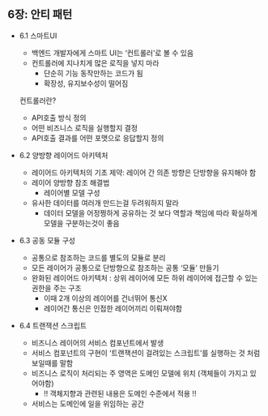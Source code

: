 ## 6장: 안티 패턴

- 6.1 스마트UI
    - 백엔드 개발자에게 스마트 UI는 ‘컨트롤러’로 볼 수 있음
    - 컨트롤러에 지나치게 많은 로직을 넣지 마라
        - 단순히 기능 동작만하는 코드가 됨
        - 확장성, 유지보수성이 떨어짐
    
    컨트롤러란?
    
    - API호출 방식 정의
    - 어떤 비즈니스 로직을 실행할지 결정
    - API호출 결과를 어떤 포맷으로 응답할지 정의

- 6.2 양방향 레이어드 아키텍처
    - 레이어드 아키텍처의 기초 제약: 레이어 간 의존 방향은 단방향을 유지해야 함
    - 레이어 양방향 참조 해결법
        - 레이어별 모델 구성
    - 유사한 데이터를 여러개 만드는걸 두려워하지 말라
        - 데이터 모델을 어정쩡하게 공유하는 것 보다 역할과 책임에 따라 확실하게 모델을 구분하는것이 좋음

- 6.3 공동 모듈 구성
    - 공통으로 참조하는 코드를 별도의 모듈로 분리
    - 모든 레이어가 공통으로 단방향으로 참조하는 공통 ‘모듈’ 만들기
    - 완화된 레이어드 아키텍처 : 상위 레이어에 모든 하위 레이어에 접근할 수 있는 권한을 주는 구조
        - 이때 2개 이상의 레이어를 건너뛰어 통신X
        - 레이어간 통신은 인접한 레이어끼리 이뤄져야함

- 6.4 트랜잭션 스크립트
    - 비즈니스 레이어의 서비스 컴포넌트에서 발생
    - 서비스 컴포넌트의 구현이 ‘트랜잭션이 걸려있는 스크립트’를 실행하는 것 처럼 보일때를 말함
    - 비즈니스 로직이 처리되는 주 영역은 도메인 모델에 위치 (객체들이 가지고 있어야함)
        - !! 객체지향과 관련된 내용은 도메인 수준에서 적용 !!
    - 서비스는 도메인에 일을 위임하는 공간